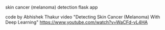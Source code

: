 skin cancer (melanoma) detection flask app

code by Abhishek Thakur video "Detecting Skin Cancer (Melanoma) With Deep Learning"
https://www.youtube.com/watch?v=WaCFd-vL4HA

